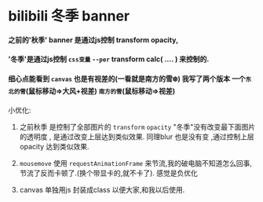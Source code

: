 # bilibili 冬季 banner


#### 之前的'秋季' banner 是通过js控制 transform opacity,

#### '冬季'是通过js控制 `css变量` `--per`  transform calc( .... ) 来控制的.

#### 细心点能看到 `canvas` 也是有视差的(一看就是南方的雪❄️) 我写了两个版本 一个`东北的雪`(鼠标移动=>大风+视差) `南方的雪`(鼠标移动=>视差)


小优化:

1. 之前秋季 是控制了全部图片的 `transform` `opacity`
"冬季"没有改变最下面图片的透明度 , 是通过改变上层达到类似效果.
同理blur 也是没有变 ,通过控制上层opacity 达到类似效果.

2. `mousemove` 使用 `requestAnimationFrame` 来节流,我的破电脑不知道怎么回事,节流了反而卡顿了.(换个带显卡的,就不卡了). 感觉是负优化


3. canvas 单独用js 封装成class  以便大家,和我以后使用.  
